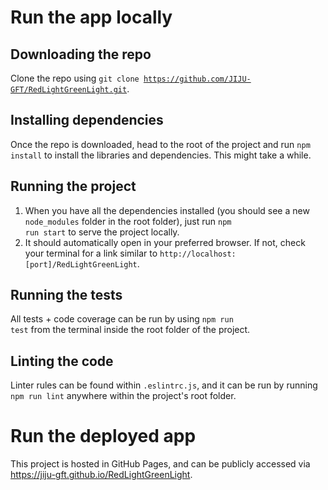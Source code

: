 # Run the app locally

## Downloading the repo

Clone the repo using <code>git clone https://github.com/JIJU-GFT/RedLightGreenLight.git</code>.

## Installing dependencies

Once the repo is downloaded, head to the root of the project and run <code>npm install</code> to install the libraries and dependencies. This might take a while.

## Running the project

1. When you have all the dependencies installed (you should see a new <code>node_modules</code> folder in the root folder), just run <code>npm run start</code> to serve the project locally.
2. It should automatically open in your preferred browser. If not, check your terminal for a link similar to <code>http://localhost:[port]/RedLightGreenLight</code>.

## Running the tests
All tests + code coverage can be run by using <code>npm run test</code> from the terminal inside the root folder of the project.

## Linting the code
Linter rules can be found within <code>.eslintrc.js</code>, and it can be run by running <code>npm run lint</code> anywhere within the project's root folder.

# Run the deployed app

This project is hosted in GitHub Pages, and can be publicly accessed via <link>https://jiju-gft.github.io/RedLightGreenLight</link>.
